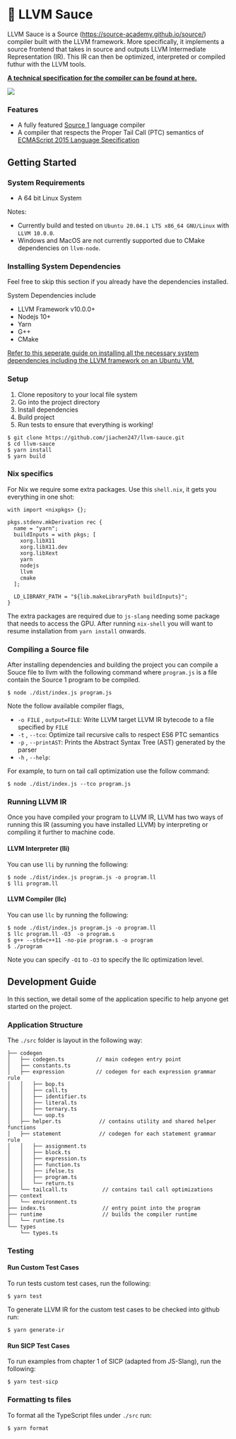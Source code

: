 # :rocket: LLVM Sauce 
 
LLVM Sauce is a Source (https://source-academy.github.io/source/) compiler built with the LLVM framework. More specifically, it implements a source frontend that takes in source and outputs LLVM Intermediate Representation (IR). This IR can then be optimized, interpreted or compiled futhur with the LLVM tools.
 
**[A technical specification for the compiler can be found at here.](https://github.com/jiachen247/llvm-sauce/blob/master/specification.pdf)**
 
![](https://i.imgur.com/NExfvra.png)
 
### Features
- A fully featured [Source 1](https://source-academy.github.io/source/source_1/) language compiler
- A compiler that respects the Proper Tail Call (PTC) semantics of [ECMAScript 2015 Language Specification](https://262.ecma-international.org/6.0/#sec-preparefortailcall)
 
 
## Getting Started
 
### System Requirements
- A 64 bit Linux System
 
Notes:
- Currently build and tested on `Ubuntu 20.04.1 LTS x86_64 GNU/Linux` with `LLVM 10.0.0`.
- Windows and MacOS are not currently supported due to CMake dependencies on `llvm-node`.
 
### Installing System Dependencies
Feel free to skip this section if you already have the dependencies installed.
 
System Dependencies include
- LLVM Framework v10.0.0+
- Nodejs 10+
- Yarn
- G++
- CMake
 
[Refer to this seperate guide on installing all the necessary system dependencies including the LLVM framework on an Ubuntu VM.](https://gist.github.com/jiachen247/d6e85aedd34fa570284dd981ae3f00bb)
 
### Setup
1. Clone repository to your local file system
2. Go into the project directory 
3. Install dependencies
4. Build project
5. Run tests to ensure that everything is working!
 
```
$ git clone https://github.com/jiachen247/llvm-sauce.git
$ cd llvm-sauce
$ yarn install
$ yarn build
```

### Nix specifics

For Nix we require some extra packages. Use this `shell.nix`, it gets you everything in one shot:
```
with import <nixpkgs> {};

pkgs.stdenv.mkDerivation rec {
  name = "yarn";
  buildInputs = with pkgs; [
    xorg.libX11
    xorg.libX11.dev
    xorg.libXext
    yarn
    nodejs
    llvm
    cmake
  ];

  LD_LIBRARY_PATH = "${lib.makeLibraryPath buildInputs}";
}
```
The extra packages are required due to `js-slang` needing some package that needs to access the GPU.
After running `nix-shell` you will want to resume installation from `yarn install` onwards.
 
### Compiling a Source file
After installing dependencies and building the project you can compile a Souce file to llvm with the following command where `program.js` is a file contain the Source 1 program to be compiled.
 
```
$ node ./dist/index.js program.js
```
 
Note the follow available compiler flags,
 
- `-o FILE` , `output=FILE`: Write LLVM target LLVM IR bytecode to a file specified by `FILE`
- `-t` , `--tco`:  Optimize tail recursive calls to respect ES6 PTC semantics
- `-p` , `--printAST`: Prints the Abstract Syntax Tree (AST) generated by the parser
- `-h` , `--help`: 
 
For example, to turn on tail call optimization use the follow command:
```
$ node ./dist/index.js --tco program.js
```
 
### Running LLVM IR
Once you have compiled your program to LLVM IR, LLVM has two ways of running this IR (assuming you have installed LLVM) by interpreting or compiling it further to machine code.
 
#### LLVM Interpreter (lli)
You can use `lli` by running the following:
 
```
$ node ./dist/index.js program.js -o program.ll
$ lli program.ll
```
 
#### LLVM Compiler (llc)
You can use `llc` by running the following:
 
```
$ node ./dist/index.js program.js -o program.ll
$ llc program.ll -O3  -o program.s
$ g++ --std=c++11 -no-pie program.s -o program
$ ./program
```
 
Note you can specify `-O1` to `-O3` to specify the llc optimization level.
 
## Development Guide
In this section, we detail some of the application specific to help anyone get started on the project.
 
### Application Structure
The `./src` folder is layout in the following way:
 
```
├── codegen
│   ├── codegen.ts          // main codegen entry point
│   ├── constants.ts
│   ├── expression          // codegen for each expression grammar rule
│   │   ├── bop.ts
│   │   ├── call.ts
│   │   ├── identifier.ts
│   │   ├── literal.ts
│   │   ├── ternary.ts
│   │   └── uop.ts
│   ├── helper.ts            // contains utility and shared helper functions
│   ├── statement            // codegen for each statement grammar rule
│   │   ├── assignment.ts
│   │   ├── block.ts
│   │   ├── expression.ts
│   │   ├── function.ts
│   │   ├── ifelse.ts
│   │   ├── program.ts
│   │   └── return.ts
│   └── tailcall.ts           // contains tail call optimizations
├── context
│   └── environment.ts
├── index.ts                  // entry point into the program   
├── runtime                   // builds the compiler runtime
│   └── runtime.ts
└── types
    └── types.ts
```
 
### Testing
 
#### Run Custom Test Cases
To run tests custom test cases, run the following:
 
```
$ yarn test
```
 
To generate LLVM IR for the custom test cases to be checked into github run:
 
```
$ yarn generate-ir
```
 
#### Run SICP Test Cases
To run examples from chapter 1 of SICP (adapted from JS-Slang), run the following:
 
```
$ yarn test-sicp
```
 
### Formatting ts files
To format all the TypeScript files under `./src` run:
 
```
$ yarn format
```

